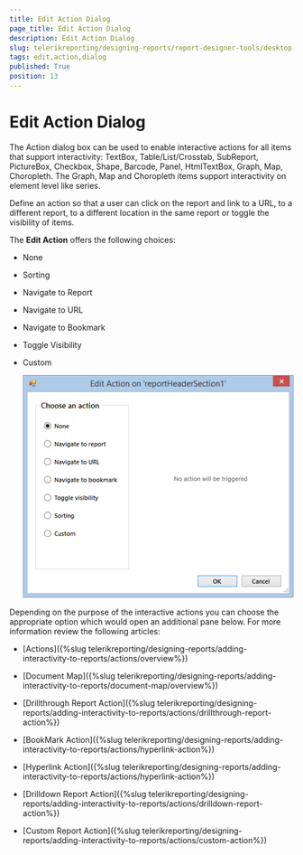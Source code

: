 ```yaml
---
title: Edit Action Dialog
page_title: Edit Action Dialog 
description: Edit Action Dialog
slug: telerikreporting/designing-reports/report-designer-tools/desktop-designers/tools/edit-action-dialog
tags: edit,action,dialog
published: True
position: 13
---
```


# Edit Action Dialog

The Action dialog box can be used to enable interactive actions for all items that support interactivity: TextBox, Table/List/Crosstab, SubReport, PictureBox, Checkbox, Shape, Barcode, Panel, HtmlTextBox, Graph, Map, Choropleth. The Graph, Map and Choropleth items support interactivity on element level like series. 

Define an action so that a user can click on the report and link to a URL, to a different report, to a different location in the same report or toggle the visibility of items. 

The __Edit Action__ offers the following choices: 

* None 

* Sorting 

* Navigate to Report 

* Navigate to URL 

* Navigate to Bookmark 

* Toggle Visibility 

* Custom 

  ![Edit Action Dialog](images/UI/EditActionDialog.png)

Depending on the purpose of the interactive actions you can choose the appropriate option which would open an additional pane below. For more information review the following articles: 

* [Actions]({%slug telerikreporting/designing-reports/adding-interactivity-to-reports/actions/overview%})

* [Document Map]({%slug telerikreporting/designing-reports/adding-interactivity-to-reports/document-map/overview%})

* [Drillthrough Report Action]({%slug telerikreporting/designing-reports/adding-interactivity-to-reports/actions/drillthrough-report-action%})

* [BookMark Action]({%slug telerikreporting/designing-reports/adding-interactivity-to-reports/actions/hyperlink-action%})

* [Hyperlink Action]({%slug telerikreporting/designing-reports/adding-interactivity-to-reports/actions/hyperlink-action%})

* [Drilldown Report Action]({%slug telerikreporting/designing-reports/adding-interactivity-to-reports/actions/drilldown-report-action%})

* [Custom Report Action]({%slug telerikreporting/designing-reports/adding-interactivity-to-reports/actions/custom-action%})
